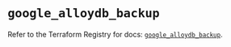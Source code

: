 # `google_alloydb_backup`

Refer to the Terraform Registry for docs: [`google_alloydb_backup`](https://registry.terraform.io/providers/hashicorp/google/6.20.0/docs/resources/alloydb_backup).
